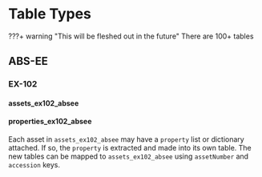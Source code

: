 # Table Types

???+ warning "This will be fleshed out in the future"
    There are 100+ tables

## ABS-EE

### EX-102

#### assets_ex102_absee

#### properties_ex102_absee

Each asset in `assets_ex102_absee` may have a `property` list or dictionary attached. If so, the `property` is extracted and made into its own table. The new tables can be mapped to `assets_ex102_absee` using `assetNumber` and `accession` keys.